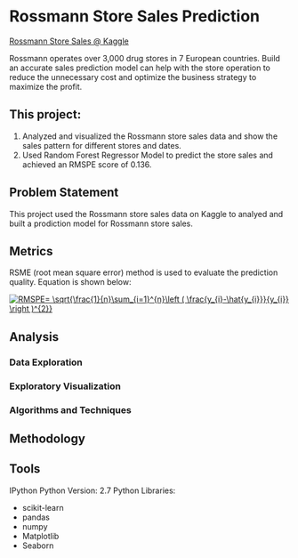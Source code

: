 # Rossmann Store Sales Prediction
[Rossmann Store Sales @ Kaggle](https://www.kaggle.com/c/rossmann-store-sales)

Rossmann operates over 3,000 drug stores in 7 European countries. Build an accurate sales prediction model can help with the store operation to reduce the unnecessary cost and optimize the business strategy to maximize the profit.  

## This project:
1. Analyzed and visualized the Rossmann store sales data and show the sales pattern for different stores and dates. 
2. Used Random Forest Regressor Model to predict the store sales and achieved an RMSPE score of 0.136. 
 
## Problem Statement
This project used the Rossmann store sales data on Kaggle to analyed and built a prodiction model for Rossmann store sales.
 
## Metrics
RSME (root mean square error) method is used to evaluate the prediction quality. Equation is shown below:

<a href="https://www.codecogs.com/eqnedit.php?latex=RMSPE=&space;\sqrt{\frac{1}{n}\sum_{i=1}^{n}\left&space;(&space;\frac{y_{i}-\hat{y_{i}}}{y_{i}}&space;\right&space;)^{2}}" target="_blank"><img src="https://latex.codecogs.com/gif.latex?RMSPE=&space;\sqrt{\frac{1}{n}\sum_{i=1}^{n}\left&space;(&space;\frac{y_{i}-\hat{y_{i}}}{y_{i}}&space;\right&space;)^{2}}" title="RMSPE= \sqrt{\frac{1}{n}\sum_{i=1}^{n}\left ( \frac{y_{i}-\hat{y_{i}}}{y_{i}} \right )^{2}}" /></a>


## Analysis

### Data Exploration
### Exploratory Visualization


### Algorithms and Techniques

## Methodology



## Tools
IPython
Python Version: 2.7
Python Libraries:
* scikit-learn
* pandas
* numpy
* Matplotlib
* Seaborn